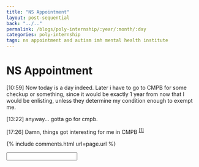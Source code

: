 ```yaml
---
title: "NS Appointment"
layout: post-sequential
back: "../.."
permalink: /blogs/poly-internship/:year/:month/:day
categories: poly-internship
tags: ns appointment asd autism imh mental health institute
---
```

# NS Appointment

<span class="timestamp">[10:59]</span> Now today is a day indeed. Later i have to go to CMPB for some checkup or something, since it would be exactly 1 year from now that I would be enlisting, unless they determine my condition enough to exempt me.

<span class="timestamp">[13:22]</span> anyway... gotta go for cmpb.

<span class="timestamp">[17:26]</span> Damn, things got interesting for me in CMPB <sup><a href="#1">[1]</a></sup>

{% include comments.html url=page.url %}

<input id="password-input" type="password" class="text-secret" onkeyup="unlock()" autocomplete="off">

<span class="disable-selection" id="truth" style="display:none;"><sup id="1">[1]</sup> I'm gonna summarise what happened in my appointment today. After discussing with the medical officer about my autism, they decided to refer me to the Institute of Mental Health (IMH). Damn, that took a turn that I was not expecting at all! Apparently they have SAF therapists working in IMH, apparently for people like me. In the end, they have to determine my PES before deciding anything, and CMPB cannot reach a decision with me yet because of this. <br><br>Well, if anything, I am glad to have brought to light that I have autism to the medical officers in CMPB, else I would've gone through absolute hell for nothing. However, in everything, I am still unsure of the future, so i'll just give this situation to God in the end. <br><br>the mind's blurring again right now so, adios. thank God for such a supportive community, and also for that surprisingly supportive medical officer hahaha.</span>